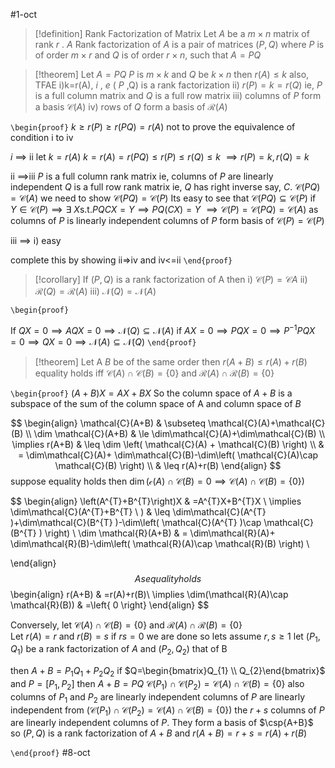 #1-oct
> [!definition] Rank Factorization of Matrix
Let $A$ be a $m\times n$ matrix of rank $r$ . $A$ Rank factorization of $A$ is a pair of matrices $(P,Q)$ where $P$ is of order $m\times r$ and $Q$ is of order $r\times n$, such that $A=PQ$ 

> [!theorem] 
> Let $A=PQ$ $P$ is $m\times k$ and $Q$ be $k\times n$ then $r(A)\leq k$ also, TFAE
> i)k=r(A), $i$ , $e$ ( $P$ ,Q) is a rank factorization 
> ii) $r(P)=k=r(Q)$ ie, $P$ is a full column matrix and $Q$ is a full row matrix
> iii) columns of $P$ form a basis $\mathcal{C}(A)$
> iv) rows of $Q$ form a basis of $\mathcal{R}(A)$

`\begin{proof}`
$k\geq r(P)\geq r(PQ)=r(A)$
not to prove the equivalence of condition i to iv

 $i$ $\implies$ ii 
 let $k=r(A)$
 $k=r(A)=r(PQ)\leq r(P)\leq r(Q)\leq k$
 $\implies r(P)=k, r(Q)=k$
 
 ii $\implies$iii
 $P$ is a full column rank matrix ie, columns of $P$ are linearly independent 
 $Q$ is a full row rank matrix ie, $Q$ has right inverse say, $C$.
$\mathcal{C}(PQ)=\mathcal{C}(A)$ 
we need to show $\mathcal{C}(PQ)=\mathcal{C}(P)$
Its easy to see that $\mathcal{C}(PQ)\subseteq \mathcal{C}(P)$
if $Y \in \mathcal{C}(P)\implies \exists \ X \text{s.t.} PQCX=Y\implies PQ(CX)=Y$
$\implies \mathcal{C}(P)=\mathcal{C}(PQ)=\mathcal{C}(A)$
as columns of $P$ is linearly independent columns of $P$ form basis of $\mathcal{C}(P)=\mathcal{C}(P)$ 

iii $\implies$ i) easy

complete this by showing ii=>iv and iv<=ii
`\end{proof}`

> [!corollary] 
> If $(P,Q)$ is a rank factorization of A then 
> i) $\mathcal{C}(P)=\mathcal{C}A$
ii) $\mathcal{R}(Q)=\mathcal{R}(A)$
iii) $\mathcal{N}(Q)=\mathcal{N}(A)$

`\begin{proof}`

If $QX=0\implies AQX=0\implies\mathcal{N}(Q)\subseteq\mathcal{N}(A)$
if $AX=0\implies PQX=0\implies P^{-1}PQX=0\implies QX=0\implies\mathcal{N}(A)\subseteq\mathcal{N}(Q)$
`\end{proof}`
> [!theorem] 
> Let A $B$ be of the same order then 
> $r(A+B)\leq r(A)+r(B)$
> equality holds iff $\mathcal{C}(A)\cap \mathcal{C}(B)=\{0\}$ and $\mathcal{R}(A)\cap \mathcal{R}(B)=\{0\}$ 


`\begin{proof}`
$(A+B)X=AX+BX$
So the column space of $A+B$ is a subspace of the sum of the column space of A and column space of $B$ 

$$
\begin{align}
\mathcal{C}(A+B) & \subseteq \mathcal{C}(A)+\mathcal{C}(B) \\
\dim \mathcal{C}(A+B) & \le \dim\mathcal{C}(A)+\dim\mathcal{C}(B) \\
\implies r(A+B) & \leq \dim \left( \mathcal{C}(A) + \mathcal{C}(B) \right) \\
 & = \dim\mathcal{C}(A)+ \dim\mathcal{C}(B)-\dim\left( \mathcal{C}(A)\cap \mathcal{C}(B) \right) \\
 & \leq r(A)+r(B)
\end{align}
$$
suppose equality holds then $\dim(\mathcal{c}(A)\cap \mathcal{C}(B)=0\implies \mathcal{C}(A)\cap \mathcal{C}(B)=\left\{ 0 \right\})$

$$
\begin{align}
\left(A^{T}+B^{T}\right)X & =A^{T}X+B^{T}X \\
\implies \dim\mathcal{C}(A^{T}+B^{T} \ ) & \leq \dim\mathcal{C}(A^{T} )+\dim\mathcal{C}(B^{T} )-\dim\left( \mathcal{C}(A^{T} )\cap \mathcal{C}(B^{T} ) \right) \\
 \dim \mathcal{R}(A+B) & = \dim\mathcal{R}(A)+ \dim\mathcal{R}(B)-\dim\left( \mathcal{R}(A)\cap \mathcal{R}(B) \right) \\

\end{align}
$$
As equality holds 
$$
\begin{align}
r(A+B) & =r(A)+r(B)\\
\implies \dim(\mathcal{R}(A)\cap \mathcal{R}(B)) & =\left\{ 0 \right\}
\end{align}
$$

Conversely, let $\mathcal{C}(A)\cap \mathcal{C}(B)=\left\{ {0} \right\}$ and $\mathcal{R}(A)\cap \mathcal{R}(B)=\left\{ {0} \right\}$\
Let $r(A)=r$ and $r(B)=s$
if $rs=0$ we are done 
so lets assume $r,s\geq1$ 
let $(P_{1},Q_{1})$ be a rank factorization of $A$ and $(P_{2},Q_{2})$ that of B

then $A+B=P_{1}Q_{1}+P_{2}Q_{2}$
if $Q=\begin{bmatrix}Q_{1} \\ Q_{2}\end{bmatrix}$ and $P=\left[ P_{1},P_{2} \right]$
then $A+B=PQ$ 
$\mathcal{C}(P_{1})\cap \mathcal{C}(P_{2})=\mathcal{C}(A)\cap \mathcal{C}(B)=\left\{ 0 \right\}$
also columns of $P_{1}$ and $P_{2}$ are linearly independent
columns of $P$ are linearly independent from ($\mathcal{C}(P_{1})\cap \mathcal{C}(P_{2})=\mathcal{C}(A)\cap \mathcal{C}(B)=\left\{ 0 \right\}$)
the $r+s$  columns of  $P$  are linearly independent columns of $P$.
They form a basis of $\csp{A+B}$ 
so $(P,Q)$ is a rank factorization of $A+B$ and $r(A+B)=r+s=r(A)+r(B)$

`\end{proof}`
#8-oct
